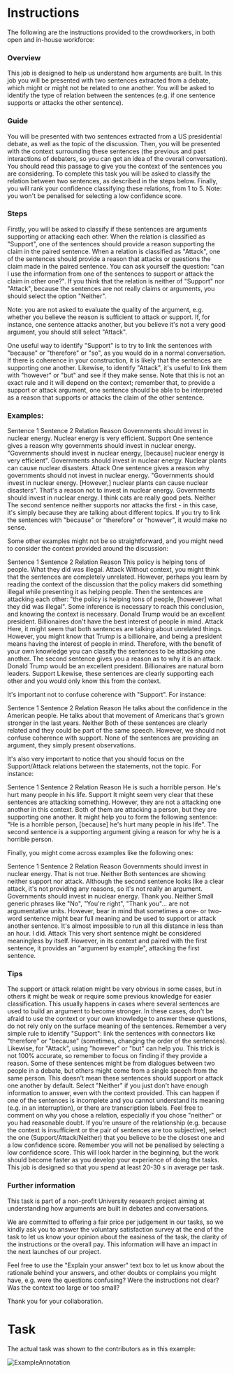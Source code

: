 # Instructions

The following are the instructions provided to the crowdworkers, in both open and in-house workforce:

### Overview

This job is designed to help us understand how arguments are built. In this job you will be presented with two sentences extracted from a debate, which might or might not be related to one another. You will be asked to identify the type of relation between the sentences (e.g. if one sentence supports or attacks the other sentence).

### Guide

You will be presented with two sentences extracted from a US presidential debate, as well as the topic of the discussion.
Then, you will be presented with the context surrounding these sentences (the previous and past interactions of debaters, so you can get an idea of the overall conversation). You should read this passage to give you the context of the sentences you are considering.
To complete this task you will be asked to classify the relation between two sentences, as described in the steps below.
Finally, you will rank your confidence classifying these relations, from 1 to 5.
Note: you won't be penalised for selecting a low confidence score. 

### Steps

Firstly, you will be asked to classify if these sentences are arguments supporting or attacking each other. When the relation is classified as "Support", one of the sentences should provide a reason supporting the claim in the paired sentence. When a relation is classified as "Attack", one of the sentences should provide a reason that attacks or questions the claim made in the paired sentence. You can ask yourself the question: "can I use the information from one of the sentences to support or attack the claim in other one?". If you think that the relation is neither of "Support" nor "Attack", because the sentences are not really claims or arguments, you should select the option "Neither". 

Note: you are not asked to evaluate the quality of the argument, e.g. whether you believe the reason is sufficient to attack or support. If, for instance, one sentence attacks another, but you believe it's not a very good argument, you should still select "Attack".  

One useful way to identify "Support" is to try to link the sentences with "because" or "therefore" or "so", as you would do in a normal conversation. If there is coherence in your construction, it is likely that the sentences are supporting one another. Likewise, to identify "Attack", it's useful to link them with "however" or "but" and see if they make sense. Note that this is not an exact rule and it will depend on the context; remember that, to provide a support or attack argument, one sentence should be able to be interpreted as a reason that supports or attacks the claim of the other sentence. 

### Examples:

Sentence 1	Sentence 2	Relation	Reason
Governments should invest in nuclear energy.	Nuclear energy is very efficient.	Support	One sentence gives a reason why governments should invest in nuclear energy. "Governments should invest in nuclear energy, [because] nuclear energy is very efficient".
Governments should invest in nuclear energy.	Nuclear plants can cause nuclear disasters.	Attack	One sentence gives a reason why governments should not invest in nuclear energy. "Governments should invest in nuclear energy. [However,] nuclear plants can cause nuclear disasters". That's a reason not to invest in nuclear energy.
Governments should invest in nuclear energy.	I think cats are really good pets.	Neither	The second sentence neither supports nor attacks the first - in this case, it's simply because they are talking about different topics. If you try to link the sentences with "because" or "therefore" or "however", it would make no sense.


Some other examples might not be so straightforward, and you might need to consider the context provided around the discussion:

Sentence 1	Sentence 2	Relation	Reason
This policy is helping tons of people.	What they did was illegal.	Attack	Without context, you might think that the sentences are completely unrelated. However, perhaps you learn by reading the context of the discussion that the policy makers did something illegal while presenting it as helping people. Then the sentences are attacking each other: "the policy is helping tons of people, [however] what they did was illegal". Some inference is necessary to reach this conclusion, and knowing the context is necessary.
Donald Trump would be an excellent president.	Billionaires don't have the best interest of people in mind.	Attack	Here, it might seem that both sentences are talking about unrelated things. However, you might know that Trump is a billionaire, and being a president means having the interest of people in mind. Therefore, with the benefit of your own knowledge you can classify the sentences to be attacking one another. The second sentence gives you a reason as to why it is an attack.
Donald Trump would be an excellent president.
Billionaires are natural born leaders.	Support
Likewise, these sentences are clearly supporting each other and you would only know this from the context.


It's important not to confuse coherence with "Support". For instance:

Sentence 1	Sentence 2	Relation	Reason
He talks about the confidence in the American people.	He talks about that movement of Americans that's grown stronger in the last years.	Neither
Both of these sentences are clearly related and they could be part of the same speech. However, we should not confuse coherence with support. None of the sentences are providing an argument, they simply present observations.


It's also very important to notice that you should focus on the Support/Attack relations between the statements, not the topic. For instance:

Sentence 1	Sentence 2	Relation	Reason
He is such a horrible person.	He's hurt many people in his life.	Support
It might seem very clear that these sentences are attacking something. However, they are not a attacking one another in this context. Both of them are attacking a person, but they are supporting one another. It might help you to form the following sentence: "He is a horrible person, [because] he's hurt many people in his life". The second sentence is a supporting argument giving a reason for why he is a horrible person.


Finally, you might come across examples like the following ones:

Sentence 1	Sentence 2	Relation	Reason
Governments should invest in nuclear energy.
That is not true.	Neither
Both sentences are showing neither support nor attack. Although the second sentence looks like a clear attack, it's not providing any reasons, so it's not really an argument.
Governments should invest in nuclear energy.	Thank you.	Neither
Small generic phrases like "No", "You're right", "Thank you"...  are not argumentative units. However, bear in mind that sometimes a one- or two-word sentence might bear full meaning and be used to support or attack another sentence.
It's almost impossible to run all this distance in less than an hour.
I did.
Attack
This very short sentence might be considered meaningless by itself. However, in its context and paired with the first sentence, it provides an "argument by example", attacking the first sentence. 


### Tips
The support or attack relation might be very obvious in some cases, but in others it might be weak or require some previous knowledge for easier classification. This usually happens in cases where several sentences are used to build an argument to become stronger. In these cases, don't be afraid to use the context or your own knowledge to answer these questions, do not rely only on the surface meaning of the sentences.
Remember a very simple rule to identify "Support": link the sentences with connectors like "therefore" or "because" (sometimes, changing the order of the sentences). Likewise, for "Attack", using "however" or "but" can help you. This trick is not 100% accurate, so remember to focus on finding if they provide a reason.
Some of these sentences might be from dialogues between two people in a debate, but others might come from a single speech from the same person. This doesn't mean these sentences should support or attack one another by default.
Select "Neither" if you just don't have enough information to answer, even with the context provided. This can happen if one of the sentences is incomplete and you cannot understand its meaning (e.g. in an interruption), or there are transcription labels. 
Feel free to comment on why you chose a relation, especially if you chose "neither" or you had reasonable doubt.
If you're unsure of the relationship (e.g. because the context is insufficient or the pair of sentences are too subjective), select the one (Support/Attack/Neither) that you believe to be the closest one and a low confidence score. Remember you will not be penalised by selecting a low confidence score.
This will look harder in the beginning, but the work should become faster as you develop your experience of doing the tasks.
This job is designed so that you spend at least 20-30 s in average per task.

### Further information

This task is part of a non-profit University research project aiming at understanding how arguments are built in debates and conversations. 

We are committed to offering a fair price per judgement in our tasks, so we kindly ask you to answer the voluntary satisfaction survey at the end of the task to let us know your opinion about the easiness of the task, the clarity of the instructions or the overall pay. This information will have an impact in the next launches of our project.

Feel free to use the "Explain your answer" text box to let us know about the rationale behind your answers, and other doubts or complains you might have, e.g. were the questions confusing? Were the instructions not clear? Was the context too large or too small? 

Thank you for your collaboration.


# Task

The actual task was shown to the contributors as in this example:

![ExampleAnnotation](https://user-images.githubusercontent.com/13152269/236466735-1e79ef1b-c2c6-4f6d-b5a8-1bd383507f2c.JPG)

